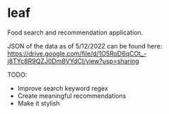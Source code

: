 # leaf
Food search and recommendation application.

JSON of the data as of 5/12/2022 can be found here:
https://drive.google.com/file/d/1O5RoD6qCOt_-j8TYc8R9QZJ0Dm8VYdCI/view?usp=sharing

TODO:
- Improve search keyword regex
- Create meaningful recommendations
- Make it stylish
